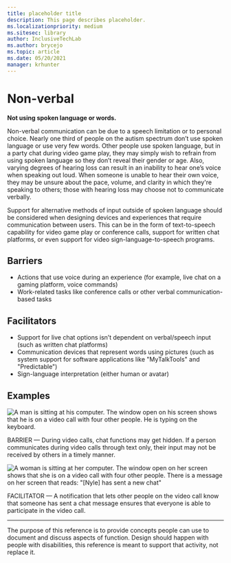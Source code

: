 ```yaml
---
title: placeholder title
description: This page describes placeholder. 
ms.localizationpriority: medium
ms.sitesec: library
author: InclusiveTechLab
ms.author: brycejo 
ms.topic: article
ms.date: 05/20/2021
manager: krhunter
---
```


# Non-verbal

**Not using spoken language or words.**

Non-verbal communication can be due to a speech limitation or to personal choice. Nearly one third of people on the autism spectrum don’t use spoken language or use very few words. Other people use spoken language, but in a party chat during video game play, they may simply wish to refrain from using spoken language so they don’t reveal their gender or age. Also, varying degrees of hearing loss can result in an inability to hear one’s voice when speaking out loud. When someone is unable to hear their own voice, they may be unsure about the pace, volume, and clarity in which they're speaking to others; those with hearing loss may choose not to communicate verbally.

Support for alternative methods of input outside of spoken language should be considered when designing devices and experiences that require communication between users. This can be in the form of text-to-speech capability for video game play or conference calls, support for written chat platforms, or even support for video sign-language-to-speech programs.

## Barriers
* Actions that use voice during an experience (for example, live chat on a gaming platform, voice commands)​
* Work-related tasks like conference calls or other verbal communication-based tasks

## Facilitators
* Support for live chat options isn’t dependent on verbal/speech input (such as written chat platforms)​
* Communication devices that represent words using pictures (such as system support for software applications like &quot;MyTalkTools&quot; and &quot;Predictable&quot;)​
* Sign-language interpretation (either human or avatar)

## Examples

![A man is sitting at his computer. The window open on his screen shows that he is on a video call with four other people. He is typing on the keyboard.](/images/Communication_Non_Verbal_Barrier.jpg)

BARRIER — During video calls, chat functions may get hidden. If a person communicates during video calls through text only, their input may not be received by others in a timely manner. 

![A woman is sitting at her computer. The window open on her screen shows that she is on a video call with four other people. There is a message on her screen that reads: &quot;[Nyle] has sent a new chat&quot;](/images/Communication_Non_Verbal_Facilitator.jpg)

FACILITATOR — A notification that lets other people on the video call know that someone has sent a chat message ensures that everyone is able to participate in the video call.

[comment]: # (Footer statement)
___
The purpose of this reference is to provide concepts people can use to document and discuss aspects of function. Design should happen with people with disabilities, this reference is meant to support that activity, not replace it. 